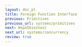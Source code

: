 ```yaml
---
layout: doc_pl
title: Foreign Function Interface
previous: Primitives
previous_url: systems/primitives
next: Współbieżność
next_url: systems/concurrency
review: true
---
```

